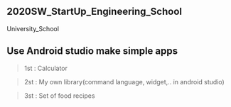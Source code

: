 ## 2020SW_StartUp_Engineering_School
University_School

## Use Android studio make simple apps
>1st : Calculator

>2st : My own library(command language, widget,.. in android studio)

>3st : Set of food recipes
